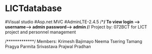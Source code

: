 # LICTdatabase
#Visual studio
#Asp.net MVC
#AdminLTE-2.4.5
/*******************/
To view login --> 
username--> admin 
password--> admin
/******************/
Project by: 072BCT for LICT project and personnel management

/*************/
Members:
Krimesh Bajimayo
Neema Tsering Tamang
Pragya Parmita Srivastava
Prajwal Pradhan
